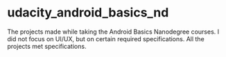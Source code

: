 # udacity_android_basics_nd
The projects made while taking the Android Basics Nanodegree courses. 
I did not focus on UI/UX, but on certain required specifications.
All the projects met specifications.
